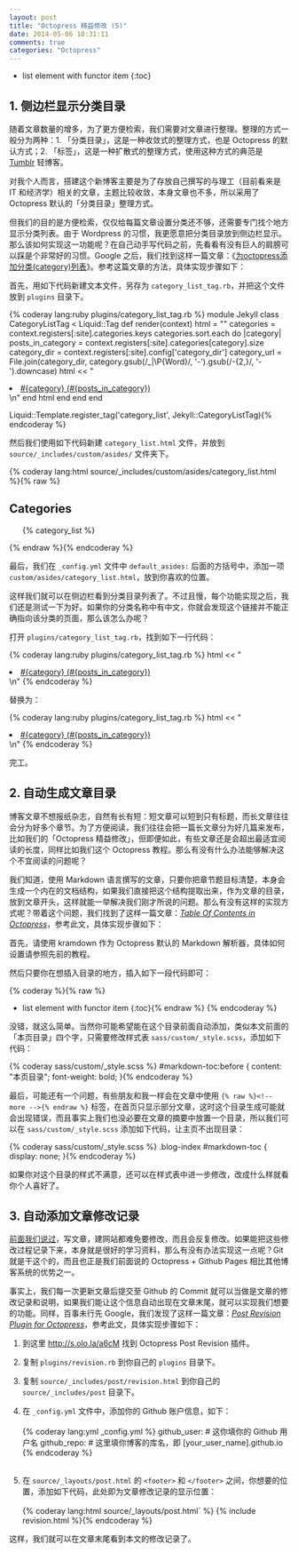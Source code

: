 ```yaml
---
layout: post
title: "Octopress 精益修改 (5)"
date: 2014-05-06 10:31:11
comments: true
categories: "Octopress"
---
```


- list element with functor item
{:toc}

## 1. 侧边栏显示分类目录

随着文章数量的增多，为了更方便检索，我们需要对文章进行整理。整理的方式一般分为两种：1. 「分类目录」，这是一种收敛式的整理方式，也是 Octopress 的默认方式；2. 「标签」，这是一种扩散式的整理方式，使用这种方式的典范是 [Tumblr](http://www.tumblr.com) 轻博客。

对我个人而言，搭建这个新博客主要是为了存放自己撰写的与理工（目前看来是 IT 和经济学）相关的文章，主题比较收敛，本身文章也不多，所以采用了 Octopress 默认的「分类目录」整理方式。<!--more-->

但我们的目的是方便检索，仅仅给每篇文章设置分类还不够，还需要专门找个地方显示分类列表。由于 Wordpress 的习惯，我更愿意把分类目录放到侧边栏显示。那么该如何实现这一功能呢？在自己动手写代码之前，先看看有没有巨人的肩膀可以踩是个非常好的习惯。Google 之后，我们找到这样一篇文章：《[为octopress添加分类(category)列表](http://codemacro.com/2012/07/18/add-category-list-to-octopress/)》。参考这篇文章的方法，具体实现步骤如下：

首先，用如下代码新建文本文件，另存为 ```category_list_tag.rb```，并把这个文件放到 ```plugins``` 目录下。

{% coderay lang:ruby plugins/category_list_tag.rb %}
module Jekyll
  class CategoryListTag < Liquid::Tag
    def render(context)
      html = ""
      categories = context.registers[:site].categories.keys
      categories.sort.each do |category|
        posts_in_category = context.registers[:site].categories[category].size
        category_dir = context.registers[:site].config['category_dir']
        category_url = File.join(category_dir, category.gsub(/_|\P{Word}/, '-').gsub(/-{2,}/, '-').downcase)
        html << "<li class='category'><a href='/#{category_url}/'>#{category} (#{posts_in_category})</a></li>\n"
      end
      html
    end
  end
end

Liquid::Template.register_tag('category_list', Jekyll::CategoryListTag){% endcoderay %}

然后我们使用如下代码新建 ```category_list.html``` 文件，并放到 ```source/_includes/custom/asides/``` 文件夹下。

{% coderay lang:html source/_includes/custom/asides/category_list.html %}{% raw %}
<section>
  <h1>Categories</h1>
  <ul id="categories">
    {% category_list %}
  </ul>
</section>{% endraw %}{% endcoderay %}

最后，我们在 ```_config.yml``` 文件中 ```default_asides:``` 后面的方括号中，添加一项 ```custom/asides/category_list.html```，放到你喜欢的位置。

这样我们就可以在侧边栏看到分类目录列表了。不过且慢，每个功能实现之后，我们还是测试一下为好。如果你的分类名称中有中文，你就会发现这个链接并不能正确指向该分类的页面，那么该怎么办呢？

打开 ```plugins/category_list_tag.rb```，找到如下一行代码：

{% coderay lang:ruby plugins/category_list_tag.rb %}
html << "<li class='category'><a href='/#{category_url}/'>#{category} (#{posts_in_category})</a></li>\n"
{% endcoderay %}

替换为：

{% coderay lang:ruby plugins/category_list_tag.rb %}
html << "<li class='category'><a href='/blog/categories/#{category.to_url.downcase}/'>#{category} (#{posts_in_category})</a></li>\n"
{% endcoderay %}

完工。

## 2. 自动生成文章目录

博客文章不想报纸杂志，自然有长有短：短文章可以短到只有标题，而长文章往往会分为好多个章节。为了方便阅读，我们往往会把一篇长文章分为好几篇来发布，比如我们的「Octopress 精益修改」，但即便如此，有些文章还是会超出最适宜阅读的长度，同样比如我们这个 Octopress 教程。那么有没有什么办法能够解决这个不宜阅读的问题呢？

我们知道，使用 Markdown 语言撰写的文章，只要你把章节题目标清楚，本身会生成一个内在的文档结构，如果我们直接把这个结构提取出来，作为文章的目录，放到文章开头，这样就能一举解决我们刚才所说的问题。那么有没有这样的实现方式呢？带着这个问题，我们找到了这样一篇文章：[*Table Of Contents in Octopress*](http://blog.riemann.cc/2013/04/10/table-of-contents-in-octopress/)，参考此文，具体实现步骤如下：

首先，请使用 kramdown 作为 Octopress 默认的 Markdown 解析器，具体如何设置请参照先前的教程。

然后只要你在想插入目录的地方，插入如下一段代码即可：

{% coderay %}{% raw %}
* list element with functor item
{:toc}{% endraw %}
{% endcoderay %}

没错，就这么简单。当然你可能希望能在这个目录前面自动添加，类似本文前面的「本页目录」四个字，只需要修改样式表 ```sass/custom/_style.scss```，添加如下代码：

{% coderay sass/custom/_style.scss %}
#markdown-toc:before {
  content: "本页目录";
  font-weight: bold;
}{% endcoderay %}

最后，可能还有一个问题，有些朋友和我一样会在文章中使用 ```{% raw %}<!-- more -->{% endraw %}``` 标签，在首页只显示部分文章，这时这个目录生成可能就会出现错误，而且事实上我们也没必要在文章的摘要中放置一个目录，所以我们可以在 ```sass/custom/_style.scss``` 添加如下代码，让主页不出现目录：

{% coderay sass/custom/_style.scss %}
.blog-index #markdown-toc {
  display: none;
}{% endcoderay %}

如果你对这个目录的样式不满意，还可以在样式表中进一步修改，改成什么样就看你个人喜好了。

## 3. 自动添加文章修改记录

[前面我们说过](http://shengmingzhiqing.com/blog/setup-octopress-with-github-pages.html/#octopress--github-pages)，写文章，建网站都难免要修改，而且会反复修改。如果能把这些修改过程记录下来，本身就是很好的学习资料，那么有没有办法实现这一点呢？Git 就是干这个的，而且也正是我们前面说的 Octopress + Github Pages 相比其他博客系统的优势之一。

事实上，我们每一次更新文章后提交至 Github 的 Commit 就可以当做是文章的修改记录和说明，如果我们能让这个信息自动出现在文章末尾，就可以实现我们想要的功能。同样，百事未行先 Google，我们发现了这样一篇文章：[*Post Revision Plugin for Octopress*](http://jhshi.me/2013/11/17/post-revision-plugin-for-octopress/)，参考此文，具体实现步骤如下：

1. 到这里 <http://s.olo.la/a6cM> 找到 Octopress Post Revision 插件。

2. 复制 ```plugins/revision.rb``` 到你自己的 ```plugins``` 目录下。

3. 复制 ```source/_includes/post/revision.html``` 到你自己的 ```source/_includes/post``` 目录下。

4. 在 ```_config.yml``` 文件中，添加你的 Github 账户信息，如下： <br /><br />
{% coderay lang:yml _config.yml %}
github_user: # 这你填你的 Github 用户名
github_repo: # 这里填你博客的库名，即 [your_user_name].github.io
{% endcoderay %}<br /><br />
5. 在 ```source/_layouts/post.html``` 的 ```<footer>``` 和 ```</footer>``` 之间，你想要的位置，添加如下代码，此处即为文章修改记录的显示位置：<br /><br />
{% coderay lang:html source/_layouts/post.html` %}
{% include revision.html %}{% endcoderay %}

这样，我们就可以在文章末尾看到本文的修改记录了。


